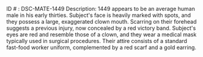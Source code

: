 ID # : DSC-MATE-1449
Description: 1449 appears to be an average human male in his early thirties. Subject's face is heavily marked with spots, and they possess a large, exaggerated clown mouth. Scarring on their forehead suggests a previous injury, now concealed by a red victory band. Subject's eyes are red and resemble those of a clown, and they wear a medical mask typically used in surgical procedures. Their attire consists of a standard fast-food worker uniform, complemented by a red scarf and a gold earring. 